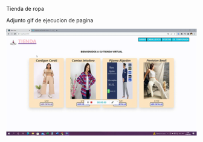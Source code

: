 Tienda de ropa 

Adjunto gif de ejecucion de pagina

![](/tienda_terrazo/src/Multimedia/20220611_234654.gif)

### 